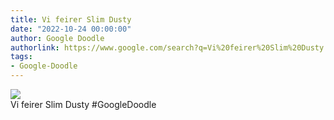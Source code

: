 ```yaml
---
title: Vi feirer Slim Dusty
date: "2022-10-24 00:00:00"
author: Google Doodle
authorlink: https://www.google.com/search?q=Vi%20feirer%20Slim%20Dusty
tags:
- Google-Doodle
---
```

<img src="https://www.google.com/logos/doodles/2022/celebrating-slim-dusty-6753651837109439.3-l.png" referrerpolicy="no-referrer"><br>Vi feirer Slim Dusty #GoogleDoodle